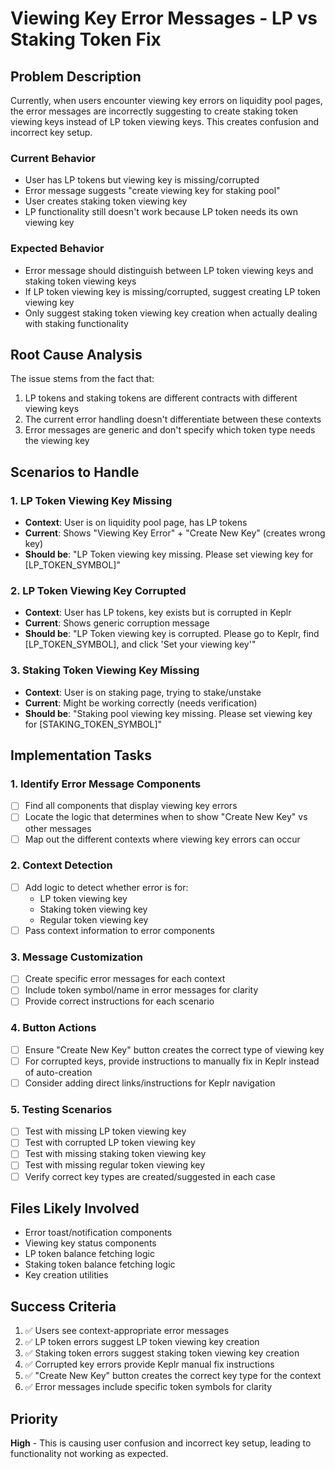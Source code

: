 # Viewing Key Error Messages - LP vs Staking Token Fix

## Problem Description

Currently, when users encounter viewing key errors on liquidity pool pages, the error messages are incorrectly suggesting to create staking token viewing keys instead of LP token viewing keys. This creates confusion and incorrect key setup.

### Current Behavior

- User has LP tokens but viewing key is missing/corrupted
- Error message suggests "create viewing key for staking pool"
- User creates staking token viewing key
- LP functionality still doesn't work because LP token needs its own viewing key

### Expected Behavior

- Error message should distinguish between LP token viewing keys and staking token viewing keys
- If LP token viewing key is missing/corrupted, suggest creating LP token viewing key
- Only suggest staking token viewing key creation when actually dealing with staking functionality

## Root Cause Analysis

The issue stems from the fact that:

1. LP tokens and staking tokens are different contracts with different viewing keys
2. The current error handling doesn't differentiate between these contexts
3. Error messages are generic and don't specify which token type needs the viewing key

## Scenarios to Handle

### 1. LP Token Viewing Key Missing

- **Context**: User is on liquidity pool page, has LP tokens
- **Current**: Shows "Viewing Key Error" + "Create New Key" (creates wrong key)
- **Should be**: "LP Token viewing key missing. Please set viewing key for [LP_TOKEN_SYMBOL]"

### 2. LP Token Viewing Key Corrupted

- **Context**: User has LP tokens, key exists but is corrupted in Keplr
- **Current**: Shows generic corruption message
- **Should be**: "LP Token viewing key is corrupted. Please go to Keplr, find [LP_TOKEN_SYMBOL], and click 'Set your viewing key'"

### 3. Staking Token Viewing Key Missing

- **Context**: User is on staking page, trying to stake/unstake
- **Current**: Might be working correctly (needs verification)
- **Should be**: "Staking pool viewing key missing. Please set viewing key for [STAKING_TOKEN_SYMBOL]"

## Implementation Tasks

### 1. Identify Error Message Components

- [ ] Find all components that display viewing key errors
- [ ] Locate the logic that determines when to show "Create New Key" vs other messages
- [ ] Map out the different contexts where viewing key errors can occur

### 2. Context Detection

- [ ] Add logic to detect whether error is for:
  - LP token viewing key
  - Staking token viewing key
  - Regular token viewing key
- [ ] Pass context information to error components

### 3. Message Customization

- [ ] Create specific error messages for each context
- [ ] Include token symbol/name in error messages for clarity
- [ ] Provide correct instructions for each scenario

### 4. Button Actions

- [ ] Ensure "Create New Key" button creates the correct type of viewing key
- [ ] For corrupted keys, provide instructions to manually fix in Keplr instead of auto-creation
- [ ] Consider adding direct links/instructions for Keplr navigation

### 5. Testing Scenarios

- [ ] Test with missing LP token viewing key
- [ ] Test with corrupted LP token viewing key
- [ ] Test with missing staking token viewing key
- [ ] Test with missing regular token viewing key
- [ ] Verify correct key types are created/suggested in each case

## Files Likely Involved

- Error toast/notification components
- Viewing key status components
- LP token balance fetching logic
- Staking token balance fetching logic
- Key creation utilities

## Success Criteria

1. ✅ Users see context-appropriate error messages
2. ✅ LP token errors suggest LP token viewing key creation
3. ✅ Staking token errors suggest staking token viewing key creation
4. ✅ Corrupted key errors provide Keplr manual fix instructions
5. ✅ "Create New Key" button creates the correct key type for the context
6. ✅ Error messages include specific token symbols for clarity

## Priority

**High** - This is causing user confusion and incorrect key setup, leading to functionality not working as expected.
